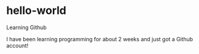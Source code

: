 # hello-world
Learning Github

I have been learning programming for about 2 weeks and just got a Github account!

